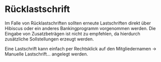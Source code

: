 # Rücklastschrift

Im Falle von Rücklastschriften sollten erneute Lastschriften direkt über Hibiscus oder ein anderes Bankingprogramm vorgenommen werden. Die Eingabe von Zusatzbeträgen ist nicht zu empfehlen, da hierdurch zusätzliche Sollstellungen erzeugt werden.

Eine Lastschrift kann einfach per Rechtsklick auf den Mitgliedernamen -&gt; Manuelle Lastschrift... angelegt werden.

